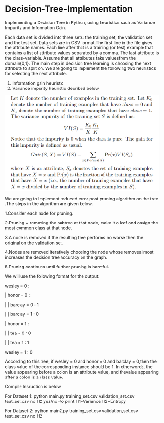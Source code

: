 # Decision-Tree-Implementation
Implementing a Decision Tree in Python, using heuristics such as Variance Impurity and Information Gain.

Each data set is divided into three sets:  the training set, the validation set and the test set.  Data sets are in CSV format.The first line in the file gives the attribute names.  Each line after that is a training (or test) example that contains a list of attribute values separated by a comma. The last attribute is the class-variable.  Assume that all attributes take valuesfrom the domain{0,1}.
The main step in decision tree learning is choosing the next attribute to split on. We are going to implement the following two heuristics for selecting the next attribute.

1.  Information gain heuristic
2.  Variance impurity heuristic decribed below

![Alt text](https://github.com/baranozzgurr/Decision-Tree-Implementation/blob/main/variance.png)

We are going to Implement reduced error post pruning algorithm on the tree .The steps in the algorithm are given below.


1.Consider each node for pruning.

2.Pruning = removing the subtree at that node, make it a leaf and assign the most common class at that node.

3.A node is removed if the resulting tree performs no worse then the original on the validation set.

4.Nodes are removed iteratively choosing the node whose removeal most increases the decision tree accuracy on the graph.

5.Pruning continues until further pruning is harmful.

We will use the following format for the output:

wesley = 0 :

| honor = 0 :

| | barclay = 0 : 1

| | barclay = 1 : 0

| honor = 1 :

| | tea = 0 : 0

| | tea = 1 : 1

wesley = 1 : 0

According to this tree, if wesley = 0 and honor = 0 and barclay = 0,then the class value of the corresponding instance should be 1.  In otherwords, the value appearing before a colon is an attribute value, and thevalue appearing after a colon is a class value.

Compile Insruction is below.

For Dataset 1:
python main.py training_set.csv validation_set.csv test_set.csv no H2
yes/no=to print
H1=Variance
H2=Entropy

For Dataset 2:
python main2.py training_set.csv validation_set.csv test_set.csv no H2


